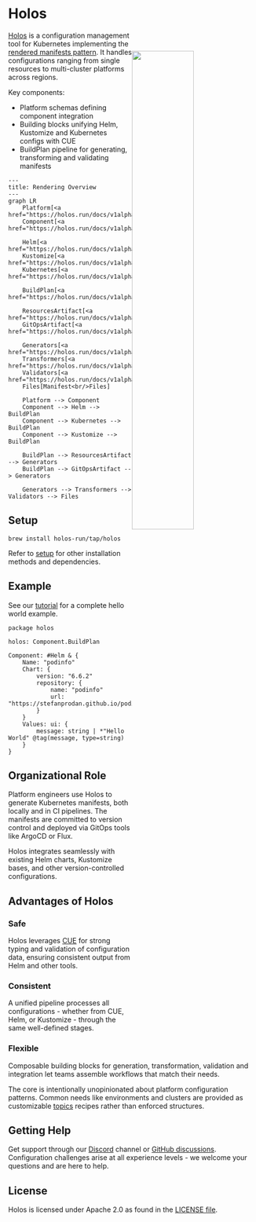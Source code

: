 # Holos

<img width="50%"
align="right"
style="display: block; margin: 40px auto;"
src="https://openinfrastructure.co/blog/2016/02/27/logo/logorectangle.png">

[Holos] is a configuration management tool for Kubernetes implementing the
[rendered manifests pattern]. It handles configurations ranging from single
resources to multi-cluster platforms across regions.

Key components:
- Platform schemas defining component integration
- Building blocks unifying Helm, Kustomize and Kubernetes configs with CUE
- BuildPlan pipeline for generating, transforming and validating manifests

```mermaid
---
title: Rendering Overview
---
graph LR
    Platform[<a href="https://holos.run/docs/v1alpha5/api/author/#Platform">Platform</a>]
    Component[<a href="https://holos.run/docs/v1alpha5/api/author/#ComponentConfig">Components</a>]

    Helm[<a href="https://holos.run/docs/v1alpha5/api/author/#Helm">Helm</a>]
    Kustomize[<a href="https://holos.run/docs/v1alpha5/api/author/#Kustomize">Kustomize</a>]
    Kubernetes[<a href="https://holos.run/docs/v1alpha5/api/author/#Kubernetes">Kubernetes</a>]

    BuildPlan[<a href="https://holos.run/docs/v1alpha5/api/core/#BuildPlan">BuildPlan</a>]

    ResourcesArtifact[<a href="https://holos.run/docs/v1alpha5/api/core/#Artifact">Resources<br/>Artifact</a>]
    GitOpsArtifact[<a href="https://holos.run/docs/v1alpha5/api/core/#Artifact">GitOps<br/>Artifact</a>]

    Generators[<a href="https://holos.run/docs/v1alpha5/api/core/#Generator">Generators</a>]
    Transformers[<a href="https://holos.run/docs/v1alpha5/api/core/#Transformer">Transformers</a>]
    Validators[<a href="https://holos.run/docs/v1alpha5/api/core/#Validator">Validators</a>]
    Files[Manifest<br/>Files]

    Platform --> Component
    Component --> Helm --> BuildPlan
    Component --> Kubernetes --> BuildPlan
    Component --> Kustomize --> BuildPlan

    BuildPlan --> ResourcesArtifact --> Generators
    BuildPlan --> GitOpsArtifact --> Generators

    Generators --> Transformers --> Validators --> Files
```

## Setup

```shell
brew install holos-run/tap/holos
```

Refer to [setup] for other installation methods and dependencies.

## Example

See our [tutorial] for a complete hello world example.

```cue showLineNumbers
package holos

holos: Component.BuildPlan

Component: #Helm & {
	Name: "podinfo"
	Chart: {
		version: "6.6.2"
		repository: {
			name: "podinfo"
			url:  "https://stefanprodan.github.io/podinfo"
		}
	}
	Values: ui: {
		message: string | *"Hello World" @tag(message, type=string)
	}
}
```

## Organizational Role

Platform engineers use Holos to generate Kubernetes manifests, both locally and
in CI pipelines. The manifests are committed to version control and deployed via
GitOps tools like ArgoCD or Flux.

Holos integrates seamlessly with existing Helm charts, Kustomize bases, and
other version-controlled configurations.

## Advantages of Holos

### Safe

Holos leverages [CUE] for strong typing and validation of configuration data,
ensuring consistent output from Helm and other tools.

### Consistent

A unified pipeline processes all configurations - whether from CUE, Helm, or
Kustomize - through the same well-defined stages.

### Flexible

Composable building blocks for generation, transformation, validation and
integration let teams assemble workflows that match their needs.

The core is intentionally unopinionated about platform configuration patterns.
Common needs like environments and clusters are provided as customizable
[topics] recipes rather than enforced structures.

## Getting Help

Get support through our [Discord] channel or [GitHub discussions]. Configuration
challenges arise at all experience levels - we welcome your questions and are
here to help.

## License

Holos is licensed under Apache 2.0 as found in the [LICENSE file](LICENSE).

[Holos]: https://holos.run
[rendered manifests pattern]: https://akuity.io/blog/the-rendered-manifests-pattern
[CUE]: https://cuelang.org/
[Discord]: https://discord.gg/JgDVbNpye7
[GitHub discussions]: https://github.com/holos-run/holos/discussions
[Why CUE for Configuration]: https://holos.run/blog/why-cue-for-configuration/
[topics]: https://holos.run/docs/topics/
[setup]: https://holos.run/docs/setup/
[tutorial]: https://holos.run/docs/tutorial/
